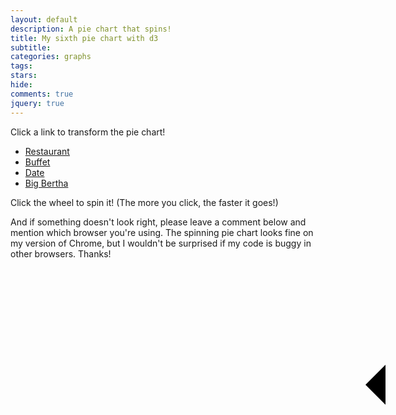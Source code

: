 ```yaml
---
layout: default
description: A pie chart that spins!
title: My sixth pie chart with d3
subtitle:
categories: graphs
tags:
stars:
hide:
comments: true
jquery: true
---
```


<style>

svg {
    -webkit-transition: all 2000ms cubic-bezier(0.250, 0.460, 0.450, 0.940); 
       -moz-transition: all 2000ms cubic-bezier(0.250, 0.460, 0.450, 0.940); 
         -o-transition: all 2000ms cubic-bezier(0.250, 0.460, 0.450, 0.940); 
            transition: all 2000ms cubic-bezier(0.250, 0.460, 0.450, 0.940); /* constant friction approximation */
  }

#sixth-pie {
    position:relative;
}

#arrow {
    position:absolute;
    top: 268px;
    left: 568px;
    z-index:2;


    width: 0; 
    height: 0; 
    border-top: 32px solid transparent;
    border-bottom: 32px solid transparent;    
    border-right:32px solid black; 
}

</style>

<p>Click a link to transform the pie chart!</p>

<ul id="options" class="no-bullets">
    <li><a href="#restaurant">Restaurant</a> </li>
    <li><a href="#buffet">Buffet</a> </li>
    <li><a href="#date">Date</a> </li>
    <li><a href="#bigBertha">Big Bertha</a> </li>
</ul>

<div id="sixth-pie"><div id="arrow"></div></div>

<p>Click the wheel to spin it! (The more you click, the faster it goes!)</p>



And if something doesn't look right, please leave a comment below and mention which browser you're using. The spinning pie chart looks fine on my version of Chrome, but I wouldn't be surprised if my code is buggy in other browsers. Thanks!


<script src='{{ site.url }}/js/my-sixth-pie-chart.js'> </script>
